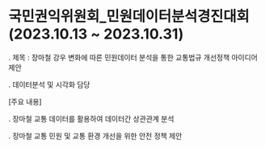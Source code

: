 # 국민권익위원회_민원데이터분석경진대회 (2023.10.13 ~ 2023.10.31)


. 제목 : 장마철 강우 변화에 따른 민원데이터 분석을 통한 교통법규 개선정책 아이디어 제안

. 데이터분석 및 시각화 담당

[주요 내용]




. 장마철 교통 데이터를 활용하여 데이터간 상관관계 분석


. 장마철 교통 민원 및 교통 환경 개선을 위한 안전 정책 제안


